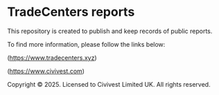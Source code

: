 # TradeCenters reports
This repository is created to publish and keep records of public reports.

To find more information, please follow the links below:

(https://www.tradecenters.xyz)

(https://www.civivest.com)

Copyright © 2025. Licensed to Civivest Limited UK. All rights reserved.

